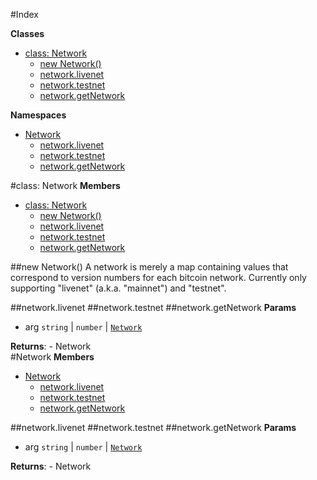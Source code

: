 #Index

**Classes**

* [class: Network](#Network)
  * [new Network()](#new_Network)
  * [network.livenet](#Network#livenet)
  * [network.testnet](#Network#testnet)
  * [network.getNetwork](#Network#getNetwork)

**Namespaces**

* [Network](#Network)
  * [network.livenet](#Network#livenet)
  * [network.testnet](#Network#testnet)
  * [network.getNetwork](#Network#getNetwork)
 
<a name="Network"></a>
#class: Network
**Members**

* [class: Network](#Network)
  * [new Network()](#new_Network)
  * [network.livenet](#Network#livenet)
  * [network.testnet](#Network#testnet)
  * [network.getNetwork](#Network#getNetwork)

<a name="new_Network"></a>
##new Network()
A network is merely a map containing values that correspond to version
numbers for each bitcoin network. Currently only supporting "livenet"
(a.k.a. "mainnet") and "testnet".

<a name="Network#livenet"></a>
##network.livenet
<a name="Network#testnet"></a>
##network.testnet
<a name="Network#getNetwork"></a>
##network.getNetwork
**Params**

- arg `string` | `number` | <code>[Network](#Network)</code>  

**Returns**:  - Network  
<a name="Network"></a>
#Network
**Members**

* [Network](#Network)
  * [network.livenet](#Network#livenet)
  * [network.testnet](#Network#testnet)
  * [network.getNetwork](#Network#getNetwork)

<a name="Network#livenet"></a>
##network.livenet
<a name="Network#testnet"></a>
##network.testnet
<a name="Network#getNetwork"></a>
##network.getNetwork
**Params**

- arg `string` | `number` | <code>[Network](#Network)</code>  

**Returns**:  - Network  
